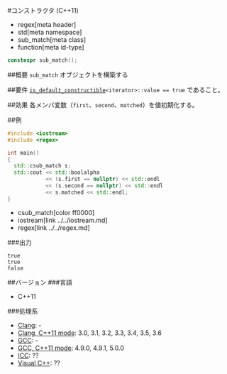 #コンストラクタ (C++11)
* regex[meta header]
* std[meta namespace]
* sub_match[meta class]
* function[meta id-type]

```cpp
constexpr sub_match();
```

##概要
`sub_match` オブジェクトを構築する


##要件
[`is_default_constructible`](../../type_traits/is_default_constructible.md)`<iterator>::value == true` であること。


##効果
各メンバ変数（`first`、`second`、`matched`）を値初期化する。


##例
```cpp
#include <iostream>
#include <regex>

int main()
{
  std::csub_match s;
  std::cout << std::boolalpha
            << (s.first == nullptr) << std::endl
            << (s.second == nullptr) << std::endl
            << s.matched << std::endl;
}
```
* csub_match[color ff0000]
* iostream[link ../../iostream.md]
* regex[link ../../regex.md]

###出力
```
true
true
false
```


##バージョン
###言語
- C++11

###処理系
- [Clang](/implementation.md#clang): -
- [Clang, C++11 mode](/implementation.md#clang): 3.0, 3.1, 3.2, 3.3, 3.4, 3.5, 3.6
- [GCC](/implementation.md#gcc): -
- [GCC, C++11 mode](/implementation.md#gcc): 4.9.0, 4.9.1, 5.0.0
- [ICC](/implementation.md#icc): ??
- [Visual C++](/implementation.md#visual_cpp): ??
